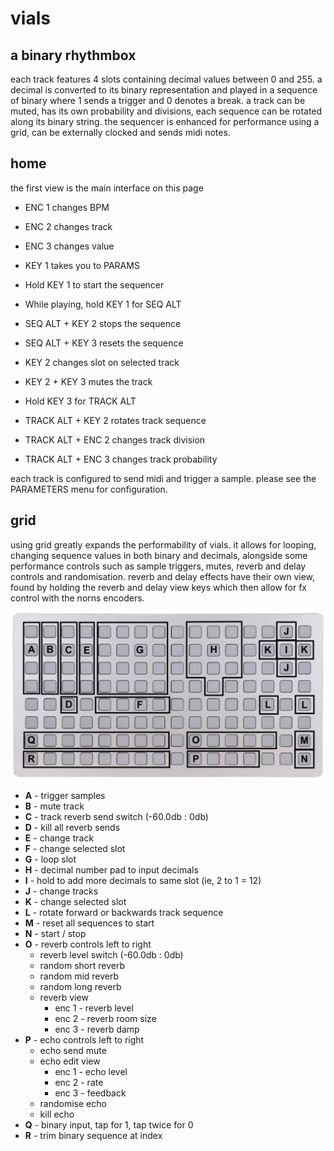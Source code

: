 # vials

## a binary rhythmbox

each track features 4 slots containing decimal values between 0 and 255. a decimal is converted to its binary representation and played in a sequence of binary where 1 sends a trigger and 0 denotes a break. a track can be muted, has its own probability and divisions, each sequence can be rotated along its binary string. the sequencer is enhanced for performance using a grid, can be externally clocked and sends midi notes.


## home

the first view is the main interface
on this page

- ENC 1 changes BPM 
- ENC 2 changes track
- ENC 3 changes value

- KEY 1 takes you to PARAMS
- Hold KEY 1 to start the sequencer
- While playing, hold KEY 1 for SEQ ALT
- SEQ ALT + KEY 2 stops the sequence
- SEQ ALT + KEY 3 resets the sequence

- KEY 2 changes slot on selected track
- KEY 2 + KEY 3 mutes the track

- Hold KEY 3 for TRACK ALT
- TRACK ALT + KEY 2 rotates track sequence
- TRACK ALT + ENC 2 changes track division
- TRACK ALT + ENC 3 changes track probability

each track is configured to send midi and trigger a sample. please see the PARAMETERS menu for configuration.

## grid

using grid greatly expands the performability of vials. it allows for looping, changing sequence values in both binary and decimals, alongside some performance controls such as sample triggers, mutes, reverb and delay controls and randomisation. reverb and delay effects have their own view, found by holding the reverb and delay view keys which then allow for fx control with the norns encoders.

![alt text](assets/grid_interface.jpg "grid interface")
* **A** - trigger samples
* **B** - mute track
* **C** - track reverb send switch (-60.0db : 0db)
* **D** - kill all reverb sends
* **E** - change track
* **F** - change selected slot
* **G** - loop slot
* **H** - decimal number pad to input decimals
* **I** - hold to add more decimals to same slot (ie, 2 to 1 = 12)
* **J** - change tracks
* **K** - change selected slot
* **L** - rotate forward or backwards track sequence
* **M** - reset all sequences to start
* **N** - start / stop
* **O** - reverb controls left to right
    - reverb level switch (-60.0db : 0db)
    - random short reverb
    - random mid reverb
    - random long reverb
    - reverb view 
      - enc 1 - reverb level
      - enc 2 - reverb room size
      - enc 3 - reverb damp
* **P** - echo controls left to right
    - echo send mute
    - echo edit view
      - enc 1 - echo level
      - enc 2 - rate
      - enc 3 - feedback
    - randomise echo
    - kill echo
* **Q** - binary input, tap for 1, tap twice for 0
* **R** - trim binary sequence at index
